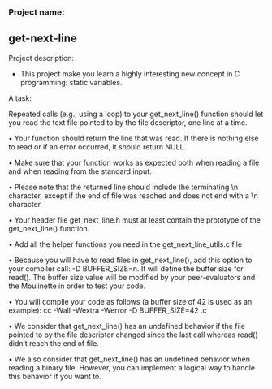 <p><h3>Project name:</h3><h2> get-next-line</h2></p>

Project description:
 - This project make you learn a highly interesting new concept in C programming: static variables.

A task:
<p>Repeated calls (e.g., using a loop) to your get_next_line() function should let you read the text file pointed to by the file descriptor, one line at a time.</p>
<p>• Your function should return the line that was read. If there is nothing else to read or if an error occurred, it should return NULL.</p>
<p>• Make sure that your function works as expected both when reading a file and when reading from the standard input.</p>
<p>• Please note that the returned line should include the terminating \n character, except if the end of file was reached and does not end with a \n character.</p>
<p>• Your header file get_next_line.h must at least contain the prototype of the get_next_line() function.</p>
<p>• Add all the helper functions you need in the get_next_line_utils.c file</p>
<p>• Because you will have to read files in get_next_line(), add this option to your compiler call: -D BUFFER_SIZE=n. It will define the buffer size for read(). The buffer size value will be modified by your peer-evaluators and the Moulinette in order to test your code.</p>
<p>• You will compile your code as follows (a buffer size of 42 is used as an example): cc -Wall -Wextra -Werror -D BUFFER_SIZE=42 <files>.c</p>
<p>• We consider that get_next_line() has an undefined behavior if the file pointed to by the file descriptor changed since the last call whereas read() didn’t reach the
end of file.</p>
<p>• We also consider that get_next_line() has an undefined behavior when reading a binary file. However, you can implement a logical way to handle this behavior if you want to.</p>
